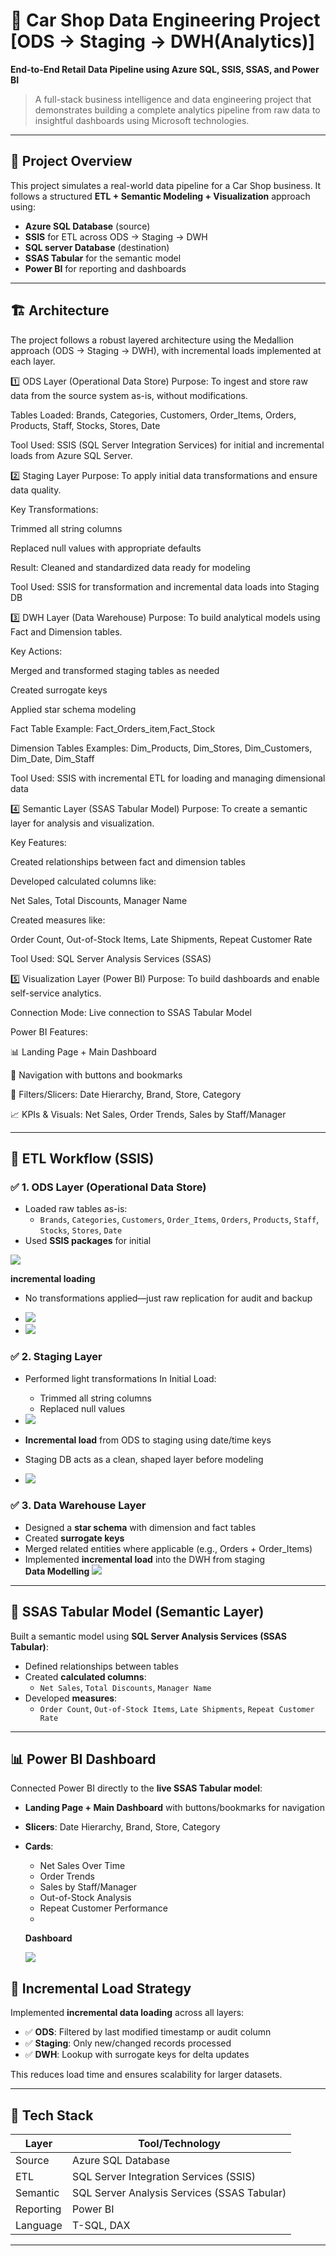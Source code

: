 # 🚗 Car Shop Data Engineering Project [ODS → Staging → DWH(Analytics)]

 
**End-to-End Retail Data Pipeline using Azure SQL, SSIS, SSAS, and Power BI**

> A full-stack business intelligence and data engineering project that demonstrates building a complete analytics pipeline from raw data to insightful dashboards using Microsoft technologies.

---

## 📌 Project Overview

This project simulates a real-world data pipeline for a Car Shop business. It follows a structured **ETL + Semantic Modeling + Visualization** approach using:

- **Azure SQL Database** (source)
- **SSIS** for ETL across ODS → Staging → DWH
- **SQL server Database** (destination)
- **SSAS Tabular** for the semantic model
- **Power BI** for reporting and dashboards

---

## 🏗️ Architecture

The project follows a robust layered architecture using the Medallion approach (ODS → Staging → DWH), with incremental loads implemented at each layer.

1️⃣ ODS Layer (Operational Data Store)
Purpose: To ingest and store raw data from the source system as-is, without modifications.

Tables Loaded:
Brands, Categories, Customers, Order_Items, Orders, Products, Staff, Stocks, Stores, Date

Tool Used: SSIS (SQL Server Integration Services) for initial and incremental loads from Azure SQL Server.

2️⃣ Staging Layer
Purpose: To apply initial data transformations and ensure data quality.

Key Transformations:

Trimmed all string columns

Replaced null values with appropriate defaults

Result: Cleaned and standardized data ready for modeling

Tool Used: SSIS for transformation and incremental data loads into Staging DB

3️⃣ DWH Layer (Data Warehouse)
Purpose: To build analytical models using Fact and Dimension tables.

Key Actions:

Merged and transformed staging tables as needed

Created surrogate keys

Applied star schema modeling

Fact Table Example: Fact_Orders_item,Fact_Stock

Dimension Tables Examples: Dim_Products, Dim_Stores, Dim_Customers, Dim_Date, Dim_Staff

Tool Used: SSIS with incremental ETL for loading and managing dimensional data

4️⃣ Semantic Layer (SSAS Tabular Model)
Purpose: To create a semantic layer for analysis and visualization.

Key Features:

Created relationships between fact and dimension tables

Developed calculated columns like:

Net Sales, Total Discounts, Manager Name

Created measures like:

Order Count, Out-of-Stock Items, Late Shipments, Repeat Customer Rate

Tool Used: SQL Server Analysis Services (SSAS)

5️⃣ Visualization Layer (Power BI)
Purpose: To build dashboards and enable self-service analytics.

Connection Mode: Live connection to SSAS Tabular Model

Power BI Features:

📊 Landing Page + Main Dashboard

🔀 Navigation with buttons and bookmarks

🧩 Filters/Slicers: Date Hierarchy, Brand, Store, Category

📈 KPIs & Visuals: Net Sales, Order Trends, Sales by Staff/Manager



---

## 🔄 ETL Workflow (SSIS)

### ✅ 1. ODS Layer (Operational Data Store)
- Loaded raw tables as-is:
  - `Brands`, `Categories`, `Customers`, `Order_Items`, `Orders`, `Products`, `Staff`, `Stocks`, `Stores`, `Date`
- Used **SSIS packages** for initial 
<img src="https://github.com/mohamedabodonia/-Car-Shop-Data-Engineering-Project-ODS-Staging-DWH-Analytics-/blob/main/SSIS%20Package/ODS%20initital%20load.jpeg?raw=true">

**incremental loading**
- No transformations applied—just raw replication for audit and backup
- <img src="https://github.com/mohamedabodonia/-Car-Shop-Data-Engineering-Project-ODS-Staging-DWH-Analytics-/blob/main/SSIS%20Package/incremental%20Load%20using%20Sql.jpeg?raw=true">

- <img src="https://github.com/mohamedabodonia/-Car-Shop-Data-Engineering-Project-ODS-Staging-DWH-Analytics-/blob/main/SSIS%20Package/ODS%20incremental%20Load.jpeg?raw=true">

### ✅ 2. Staging Layer
- Performed light transformations In Initial Load:
  - Trimmed all string columns
  - Replaced null values
 
-   <img src="https://github.com/mohamedabodonia/-Car-Shop-Data-Engineering-Project-ODS-Staging-DWH-Analytics-/blob/main/SSIS%20Package/Transformation%20in%20Staging.jpeg?raw=true">
    
- **Incremental load** from ODS to staging using date/time keys
- Staging DB acts as a clean, shaped layer before modeling

-   <img src="https://github.com/mohamedabodonia/-Car-Shop-Data-Engineering-Project-ODS-Staging-DWH-Analytics-/blob/main/SSIS%20Package/Staging%20Incremental%20Load.jpeg?raw=true">

### ✅ 3. Data Warehouse Layer
- Designed a **star schema** with dimension and fact tables
- Created **surrogate keys**
- Merged related entities where applicable (e.g., Orders + Order_Items)
- Implemented **incremental load** into the DWH from staging  
 **Data Modelling**
    <img src="https://github.com/mohamedabodonia/-Car-Shop-Data-Engineering-Project-ODS-Staging-DWH-Analytics-/blob/main/SSIS%20Package/Conceptual%20Modeling.jpeg?raw=true">

---

## 📐 SSAS Tabular Model (Semantic Layer)

Built a semantic model using **SQL Server Analysis Services (SSAS Tabular)**:

- Defined relationships between tables
- Created **calculated columns**:
  - `Net Sales`, `Total Discounts`, `Manager Name`
- Developed **measures**:
  - `Order Count`, `Out-of-Stock Items`, `Late Shipments`, `Repeat Customer Rate`

---

## 📊 Power BI Dashboard

Connected Power BI directly to the **live SSAS Tabular model**:

- **Landing Page + Main Dashboard** with buttons/bookmarks for navigation
- **Slicers**: Date Hierarchy, Brand, Store, Category
- **Cards**:
  - Net Sales Over Time
  - Order Trends
  - Sales by Staff/Manager
  - Out-of-Stock Analysis
  - Repeat Customer Performance
  - 
  **Dashboard**

   <img src="https://github.com/mohamedabodonia/-Car-Shop-Data-Engineering-Project-ODS-Staging-DWH-Analytics-/blob/main/SSIS%20Package/Dashboard.jpeg?raw=true">



## 🔁 Incremental Load Strategy

Implemented **incremental data loading** across all layers:

- ✅ **ODS**: Filtered by last modified timestamp or audit column  
- ✅ **Staging**: Only new/changed records processed  
- ✅ **DWH**: Lookup with surrogate keys for delta updates  

This reduces load time and ensures scalability for larger datasets.

---

## 🧰 Tech Stack

| Layer | Tool/Technology |
|-------|-----------------|
| Source | Azure SQL Database |
| ETL | SQL Server Integration Services (SSIS) |
| Semantic | SQL Server Analysis Services (SSAS Tabular) |
| Reporting | Power BI |
| Language | T-SQL, DAX |

---

